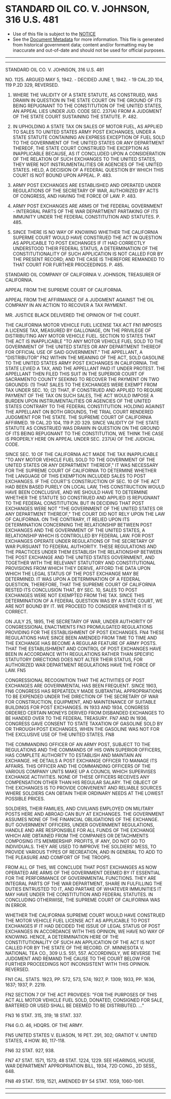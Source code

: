 ---
---

# STANDARD OIL CO. V. JOHNSON, 316 U.S. 481

* Use of this file is subject to the [NOTICE](https://github.com/publicdocs/notice/blob/master/NOTICE)
* See the [Document Metadata](../../../) for more information.
  This file is generated from historical government data; content and/or formatting may be inaccurate and out-of-date and should not be used for official purposes.

----------
----------

STANDARD OIL CO. V. JOHNSON, 316 U.S. 481

NO. 1125.  ARGUED MAY 5, 1942.  - DECIDED JUNE 1, 1942.  - 19 CAL.2D 104, 119 P.2D 329, REVERSED.

1.  WHERE THE VALIDITY OF A STATE STATUTE, AS CONSTRUED, WAS DRAWN IN QUESTION IN THE STATE COURT ON THE GROUND OF ITS BEING REPUGNANT TO THE CONSTITUTION OF THE UNITED STATES, AN APPEAL LIES UNDER JUD.  CODE SEC. 237(A) FROM A JUDGMENT OF THE STATE COURT SUSTAINING THE STATUTE.  P. 482.

2.  IN UPHOLDING A STATE TAX ON SALES OF MOTOR FUEL, AS APPLIED TO SALES TO UNITED STATES ARMY POST EXCHANGES, UNDER A STATE STATUTE CONTAINING AN EXPRESS EXCEPTION OF FUEL SOLD TO THE GOVERNMENT OF THE UNITED STATES OR ANY DEPARTMENT THEREOF, THE STATE COURT CONSTRUED THE EXCEPTION AS INAPPLICABLE BECAUSE, AS IT CONCLUDED UPON A CONSIDERATION OF THE RELATION OF SUCH EXCHANGES TO THE UNITED STATES, THEY WERE NOT INSTRUMENTALITIES OR AGENCIES OF THE UNITED STATES.  HELD, A DECISION OF A FEDERAL QUESTION BY WHICH THIS COURT IS NOT BOUND UPON APPEAL.  P. 483.

3.  ARMY POST EXCHANGES ARE ESTABLISHED AND OPERATED UNDER REGULATIONS OF THE SECRETARY OF WAR, AUTHORIZED BY ACTS OF CONGRESS, AND HAVING THE FORCE OF LAW.  P. 483.

4.  ARMY POST EXCHANGES ARE ARMS OF THE FEDERAL GOVERNMENT - INTERGRAL PARTS OF THE WAR DEPARTMENT PARTAKING OF ITS IMMUNITY UNDER THE FEDERAL CONSTITUTION AND STATUTES.  P. 485.

5.  SINCE THERE IS NO WAY OF KNOWING WHETHER THE CALIFORNIA SUPERME COURT WOULD HAVE CONSTRUED THE ACT IN QUESTION AS APPLICABLE TO POST EXCHANGES IF IT HAD CORRECTLY UNDERSTOOD THEIR FEDERAL STATUS, A DETERMINATION OF THE CONSTITUTIONALITY OF SUCH APPLICATION IS NOT CALLED FOR BY THE PRESENT RECORD; AND THE CASE IS THEREFORE REMANDED TO THAT COURT FOR FURTHER PROCEEDINGS.  P. 485.

STANDARD OIL COMPANY OF CALIFORNIA V. JOHNSON, TREASURER OF CALIFORNIA.

APPEAL FROM THE SUPREME COURT OF CALIFORNIA.

APPEAL FROM THE AFFIRMANCE OF A JUDGMENT AGAINST THE OIL COMPANY IN AN ACTION TO RECOVER A TAX PAYMENT.

MR. JUSTICE BLACK DELIVERED THE OPINION OF THE COURT.

THE CALIFORNIA MOTOR VEHICLE FUEL LICENSE TAX ACT  FN1  IMPOSES A LICENSE TAX, MEASURED BY GALLONAGE, ON THE PRIVILEGE OF DISTRIBUTING ANY MOTOR VEHICLE FUEL.  SECTION 10 STATES THAT THE ACT IS INAPPLICABLE "TO ANY MOTOR VEHICLE FUEL SOLD TO THE GOVERNMENT OF THE UNITED STATES OR ANY DEPARTMENT THEREOF FOR OFFICIAL USE OF SAID GOVERNMENT."  THE APPELLANT, A "DISTRIBUTOR"  FN2 WITHIN THE MEANING OF THE ACT, SOLD GASOLINE TO THE UNITED STATES ARMY POST EXCHANGES IN CALIFORNIA.  THE STATE LEVIED A TAX, AND THE APPELLANT PAID IT UNDER PROTEST.  THE APPELLANT THEN FILED THIS SUIT IN THE SUPERIOR COURT OF SACRAMENTO COUNTY SEEKING TO RECOVER THE PAYMENT ON TWO GROUNDS:  (1) THAT SALES TO THE EXCHANGES WERE EXEMPT FROM TAX UNDER SEC. 10; (2) THAT, IF CONSTRUED AND APPLIED TO REQUIRE PAYMENT OF THE TAX ON SUCH SALES, THE ACT WOULD IMPOSE A BURDEN UPON INSTRUMENTALITIES OR AGENCIES OF THE UNITED STATES CONTRARY TO THE FEDERAL CONSTITUTION.  HOLDING AGAINST THE APPELLANT ON BOTH GROUNDS, THE TRIAL COURT RENDERED JUDGMENT FOR THE STATE.  THE SUPREME COURT OF CALIFORNIA AFFIRMED.  19 CAL.2D 104, 119 P.2D 329.  SINCE VALIDITY OF THE STATE STATUTE AS CONSTRUED WAS DRAWN IN QUESTION ON THE GROUND OF ITS BEING REPUGNANT TO THE CONSTITUTION, WE THINK THE CASE IS PROPERLY HERE ON APPEAL UNDER SEC. 237(A) OF THE JUDICIAL CODE.

SINCE SEC. 10 OF THE CALIFORNIA ACT MADE THE TAX INAPPLICABLE "TO ANY MOTOR VEHICLE FUEL SOLD TO THE GOVERNMENT OF THE UNITED STATES OR ANY DEPARTMENT THEREOF," IT WAS NECESSARY FOR THE SUPREME COURT OF CALIFORNIA TO DETERMINE WHETHER THE LANGUAGE OF THIS EXEMPTION INCLUDED SALES TO POST EXCHANGES.  IF THE COURT'S CONSTRUCTION OF SEC. 10 OF THE ACT HAD BEEN BASED PURELY ON LOCAL LAW, THIS CONSTRUCTION WOULD HAVE BEEN CONCLUSIVE, AND WE SHOULD HAVE TO DETERMINE WHETHER THE STATUTE SO CONSTRUED AND APPLIED IS REPUGNANT TO THE FEDERAL CONSTITUTION.  BUT IN DECIDING THAT POST EXCHANGES WERE NOT "THE GOVERNMENT OF THE UNITED STATES OR ANY DEPARTMENT THEREOF," THE COURT DID NOT RELY UPON THE LAW OF CALIFORNIA.  ON THE CONTRARY, IT RELIED UPON ITS DETERMINATION CONCERNING THE RELATIONSHIP BETWEEN POST EXCHANGES AND THE GOVERNMENT OF THE UNITED STATES, A RELATIONSHIP WHICH IS CONTROLLED BY FEDERAL LAW.  FOR POST EXCHANGES OPERATE UNDER REGULATIONS OF THE SECRETARY OF WAR PURSUANT TO FEDERAL AUTHORITY.  THESE REGULATIONS AND THE PRACTICES UNDER THEM ESTABLISH THE RELATIONSHIP BETWEEN THE POST EXCHANGE AND THE UNITED STATES GOVERNMENT, AND TOGETHER WITH THE RELEVANT STATUTORY AND CONSTITUTIONAL PROVISIONS FROM WHICH THEY DERIVE, AFFORD THE DATA UPON WHICH THE LEGAL STATUS OF THE POST EXCHANGE MAY BE DETERMINED.  IT WAS UPON A DETERMINATION OF A FEDERAL QUESTION, THEREFORE, THAT THE SUPREME COURT OF CALIFORNIA RESTED ITS CONCLUSION THAT, BY SEC. 10, SALES TO POST EXCHANGES WERE NOT EXEMPTED FROM THE TAX.  SINCE THIS DETERMINATION OF A FEDERAL QUESTION WAS BY A STATE COURT, WE ARE NOT BOUND BY IT.  WE PROCEED TO CONSIDER WHETHER IT IS CORRECT.

ON JULY 25, 1895, THE SECRETARY OF WAR, UNDER AUTHORITY OF CONGRESSIONAL ENACTMENTS  FN3 PROMULGATED REGULATIONS PROVIDING FOR THE ESTABLISHMENT OF POST EXCHANGES.  FN4  THESE REGULATIONS HAVE SINCE BEEN AMENDED FROM TIME TO TIME AND THE EXCHANGE HAS BECOME A REGULAR FEATURE OF ARMY POSTS.  THAT THE ESTABLISHMENT AND CONTROL OF POST EXCHANGES HAVE BEEN IN ACCORDANCE WITH REGULATIONS RATHER THAN SPECIFIC STATUTORY DIRECTIONS DOES NOT ALTER THEIR STATUS, FOR AUTHORIZED WAR DEPARTMENT REGULATIONS HAVE THE FORCE OF LAW.  FN5

CONGRESSIONAL RECOGNITION THAT THE ACTIVITIES OF POST EXCHANGES ARE GOVERNMENTAL HAS BEEN FREQUENT.  SINCE 1903,  FN6  CONGRESS HAS REPEATEDLY MADE SUBTANTIAL APPROPRIATIONS TO BE EXPENDED UNDER THE DIRECTION OF THE SECRETARY OF WAR FOR CONSTRUCTION, EQUIPMENT, AND MAINTENANCE OF SUITABLE BUILDINGS FOR POST EXCHANGES.  IN 1933 AND 1934, CONGRESS ORDERED CERTAIN MONEYS DERIVED FROM DISBANDED EXCHANGES TO BE HANDED OVER TO THE FEDERAL TREASURY.  FN7  AND IN 1936, CONGRESS GAVE CONSENT TO STATE TAXATION OF GASOLINE SOLD BY OR THROUGH POST EXCHANGES, WHEN THE GASOLINE WAS NOT FOR THE EXCLUSIVE USE OF THE UNITED STATES.  FN8

THE COMMANDING OFFICER OF AN ARMY POST, SUBJECT TO THE REGULATIONS AND THE COMMANDS OF HIS OWN SUPERIOR OFFICERS, HAS COMPLETE AUTHORITY TO ESTABLISH AND MAINTAIN AN EXCHANGE.  HE DETAILS A POST EXCHANGE OFFICER TO MANAGE ITS AFFAIRS.  THIS OFFICER AND THE COMMANDING OFFICERS OF THE VARIOUS COMPANY UNITS MAKE UP A COUNCIL WHICH SUPERVISES EXCHANGE ACTIVITIES.  NONE OF THESE OFFICERS RECEIVES ANY COMPENSATION OTHER THAN HIS REGULAR SALARY.  THE OBJECT OF THE EXCHANGES IS TO PROVIDE CONVENIENT AND RELIABLE SOURCES WHERE SOLDIERS CAN OBTAIN THEIR ORDINARY NEEDS AT THE LOWEST POSSIBLE PRICES.

SOLDIERS, THEIR FAMILIES, AND CIVILIANS EMPLOYED ON MILITARY POSTS HERE AND ABROAD CAN BUY AT EXCHANGES.  THE GOVERNMENT ASSUMES NONE OF THE FINANCIAL OBLIGATIONS OF THE EXCHANGE.  BUT GOVERNMENT OFFICERS, UNDER GOVERNMENT REGULATIONS, HANDLE AND ARE RESPONSIBLE FOR ALL FUNDS OF THE EXCHANGE WHICH ARE OBTAINED FROM THE COMPANIES OR DETACHMENTS COMPOSING ITS MEMBERSHIP.  PROFITS, IF ANY, DO NOT GO TO INDIVIDUALS.  THEY ARE USED TO IMPROVE THE SOLDIERS' MESS, TO PROVIDE VARIOUS TYPES OF RECREATION, AND IN GENERAL TO ADD TO THE PLEASURE AND COMFORT OF THE TROOPS.

FROM ALL OF THIS, WE CONCLUDE THAT POST EXCHANGES AS NOW OPERATED ARE ARMS OF THE GOVERNMENT DEEMED BY IT ESSENTIAL FOR THE PERFORMANCE OF GOVERNMENTAL FUNCTIONS.  THEY ARE INTEGRAL PARTS OF THE WAR DEPARTMENT, SHARE IN FULFILLING THE DUTIES ENTRUSTED TO IT, AND PARTAKE OF WHATEVER IMMUNITIES IT MAY HAVE UNDER THE CONSTITUTION AND FEDERAL STATUTES.  IN CONCLUDING OTHERWISE, THE SUPREME COURT OF CALIFORNIA WAS IN ERROR.

WHETHER THE CALIFORNIA SUPREME COURT WOULD HAVE CONSTRUED THE MOTOR VEHICLE FUEL LICENSE ACT AS APPLICABLE TO POST EXCHANGES IF IT HAD DECIDED THE ISSUE OF LEGAL STATUS OF POST EXCHANGES IN ACCORDANCE WITH THIS OPINION, WE HAVE NO WAY OF KNOWING.  HENCE, A DETERMINATION HERE OF THE CONSTITUTIONALITY OF SUCH AN APPLICATION OF THE ACT IS NOT CALLED FOR BY THE STATE OF THE RECORD.  CF. MINNESOTA V. NATIONAL TEA CO., 309 U.S. 551, 557.  ACCORDINGLY, WE REVERSE THE JUDGMENT AND REMAND THE CAUSE TO THE COURT BELOW FOR FURTHER PROCEEDINGS NOT INCONSISTENT WITH THIS OPINION.  REVERSED.

FN1  CAL. STATS. 1923, PP. 572, 573, 574; 1927, P. 1309; 1933, PP. 1636, 1637; 1937, P. 2219.

FN2 SECTION 7 OF THE ACT PROVIDES:  "FOR THE PURPOSES OF THIS ACT ALL MOTOR VEHICLE FUEL SOLD, DONATED, CONSIGNED FOR SALE, BARTERED OR USED SHALL BE DEEMED TO BE DISTRIBUTED.  ..."

FN3  16 STAT. 315, 319; 18 STAT. 337.

FN4  G.O. 46, HDQRS.  OF THE ARMY.

FN5  UNITED STATES V. ELIASON, 16 PET. 291, 302; GRATIOT V. UNITED STATES, 4 HOW.  80, 117-118.

FN6  32 STAT. 927, 938.

FN7  47 STAT. 1571, 1573; 48 STAT. 1224, 1229.  SEE HEARINGS, HOUSE, WAR DEPARTMENT APPROPRIATION BILL, 1934, 72D CONG., 2D SESS,, 648.

FN8  49 STAT. 1519, 1521, AMENDED BY 54 STAT. 1059, 1060-1061.


----------
----------

